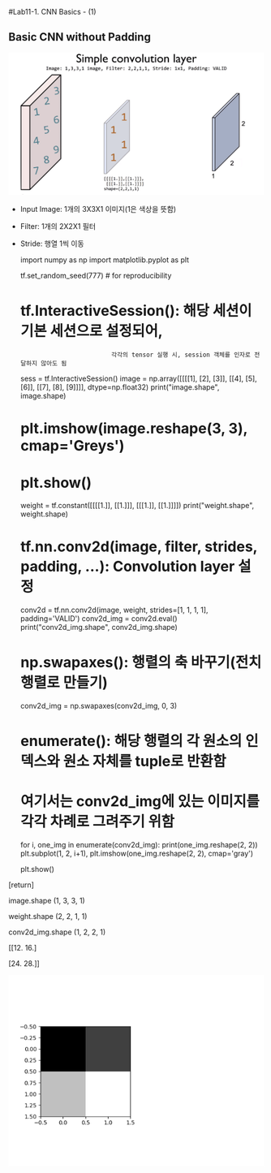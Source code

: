 #Lab11-1. CNN Basics - (1)

## Basic CNN without Padding

![picture_simple_cnn](picture_simple_cnn_1.PNG)

- Input Image: 1개의 3X3X1 이미지(1은 색상을 뜻함)

- Filter: 1개의 2X2X1 필터

- Stride: 행열 1씩 이동


    import numpy as np
    import matplotlib.pyplot as plt
    
    tf.set_random_seed(777)  # for reproducibility
    
    # tf.InteractiveSession(): 해당 세션이 기본 세션으로 설정되어,
                               각각의 tensor 실행 시, session 객체를 인자로 전달하지 않아도 됨
    sess = tf.InteractiveSession()
    image = np.array([[[[1], [2], [3]],
                      [[4], [5], [6]],
                      [[7], [8], [9]]]], dtype=np.float32)
    print("image.shape", image.shape)
    # plt.imshow(image.reshape(3, 3), cmap='Greys')
    # plt.show()
    
    weight = tf.constant([[[[1.]], [[1.]]],
                          [[[1.]], [[1.]]]])
    print("weight.shape", weight.shape)
    # tf.nn.conv2d(image, filter, strides, padding, ...): Convolution layer 설정
    conv2d = tf.nn.conv2d(image, weight, strides=[1, 1, 1, 1], padding='VALID')
    conv2d_img = conv2d.eval()
    print("conv2d_img.shape", conv2d_img.shape)
    # np.swapaxes(): 행렬의 축 바꾸기(전치행렬로 만들기)
    conv2d_img = np.swapaxes(conv2d_img, 0, 3)
    # enumerate(): 해당 행렬의 각 원소의 인덱스와 원소 자체를 tuple로 반환함
    # 여기서는 conv2d_img에 있는 이미지를 각각 차례로 그려주기 위함
    for i, one_img in enumerate(conv2d_img):
        print(one_img.reshape(2, 2))
        plt.subplot(1, 2, i+1), plt.imshow(one_img.reshape(2, 2), cmap='gray')
    
    plt.show()
        
[return]

image.shape (1, 3, 3, 1)

weight.shape (2, 2, 1, 1)

conv2d_img.shape (1, 2, 2, 1)

[[12. 16.]

 [24. 28.]]
 
 ![picture_result1](picture_result_1.png)
